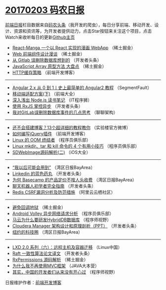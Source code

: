 # [20170203 码农日报](https://github.com/kujian/frontendDaily/blob/master/2017/02/03.md)

[前端日报](http://caibaojian.com/c/news)栏目数据来自[码农头条](http://hao.caibaojian.com/)（我开发的爬虫），每日分享前端、移动开发、设计、资源和资讯等，为开发者提供动力，点击Star按钮来关注这个项目，点击Watch来收听每日的更新[Github主页](https://github.com/kujian/frontendDaily)
* [React-Manga 一个以 React 实现的漫画 WebApp](http://hao.caibaojian.com/24536.html) （稀土掘金）
* [Web 前端组件设计漫谈](http://hao.caibaojian.com/24534.html) （稀土掘金）
* [从 Gitlab 误删除数据库想到的](http://hao.caibaojian.com/24506.html) （开发者头条）
* [JavaScript Array 原型方法 大盘点](http://hao.caibaojian.com/24535.html) （稀土掘金）
* [HTTP缓存策略](http://hao.caibaojian.com/24610.html) （前端开发博客）

***
* [Angular 2.x 从 0 到 1丨史上最简单的 Angular2 教程](http://hao.caibaojian.com/24510.html) （SegmentFault）
* [移动端适配方案(下)](http://hao.caibaojian.com/24482.html) （前端大全）
* [深入浅出 Node.js 读书笔记](http://hao.caibaojian.com/24522.html) （IT程序狮）
* [使用 RxJS 掌控异步](http://hao.caibaojian.com/24599.html) （开发者头条）
* [我对GitLab误删除数据库事件的几点思考](http://hao.caibaojian.com/24481.html) （聊聊架构）

***
* [还不会搭建博客？13个超详细的教程教你](http://hao.caibaojian.com/24517.html) （实验楼官方微博）
* [如何编写jQuery插件](http://hao.caibaojian.com/24526.html) （前端开发博客）
* [Linux 的 OOM 终结者](http://hao.caibaojian.com/24594.html) （程序员俱乐部）
* [Linux mkdir、tar 和 kill 命令的 4 个有用小技巧](http://hao.caibaojian.com/24596.html) （程序员俱乐部）
* [SDWebImage源码解析(二)](http://hao.caibaojian.com/24466.html) （iOS大全）

***
* [&#8220;我以后可能会用到&#8221;](http://hao.caibaojian.com/24468.html) （湾区日报BayArea）
* [Linkedin 的蓝色药丸](http://hao.caibaojian.com/24504.html) （开发者头条）
* [为何 Basecamp 的产品定价不按人头收费](http://hao.caibaojian.com/24587.html) （湾区日报BayArea）
* [聊天机器人初学者完全指南](http://hao.caibaojian.com/24598.html) （开发者头条）
* [Redis CSRF漏洞分析及防范措施](http://hao.caibaojian.com/24483.html) （阿里云云栖社区）

***
* [避免回调地狱](http://hao.caibaojian.com/24612.html) （稀土掘金）
* [Android Volley 异步网络请求分析](http://hao.caibaojian.com/24493.html) （程序员俱乐部）
* [马云为什么要研发HybridDB数据库](http://hao.caibaojian.com/24604.html) （程序师视野）
* [Cloudera Manager 架构设计和原理剖析（PPT）](http://hao.caibaojian.com/24503.html) （开发者头条）
* [纽约的科技圈](http://hao.caibaojian.com/24586.html) （湾区日报BayArea）

***
* [LXD 2.0 系列（六）：远程主机及容器迁移](http://hao.caibaojian.com/24477.html) （Linux中国）
* [Raft 一致性算法论文译文](http://hao.caibaojian.com/24601.html) （开发者头条）
* [RxPermissions 源码解析](http://hao.caibaojian.com/24613.html) （稀土掘金）
* [为什么我不再使用MVC框架](http://hao.caibaojian.com/24488.html) （JAVA大本营）
* [其实，中国的开发者们从来没有开心过](http://hao.caibaojian.com/24603.html) （程序师视野）

日报维护作者：[前端开发博客](http://caibaojian.com/) 